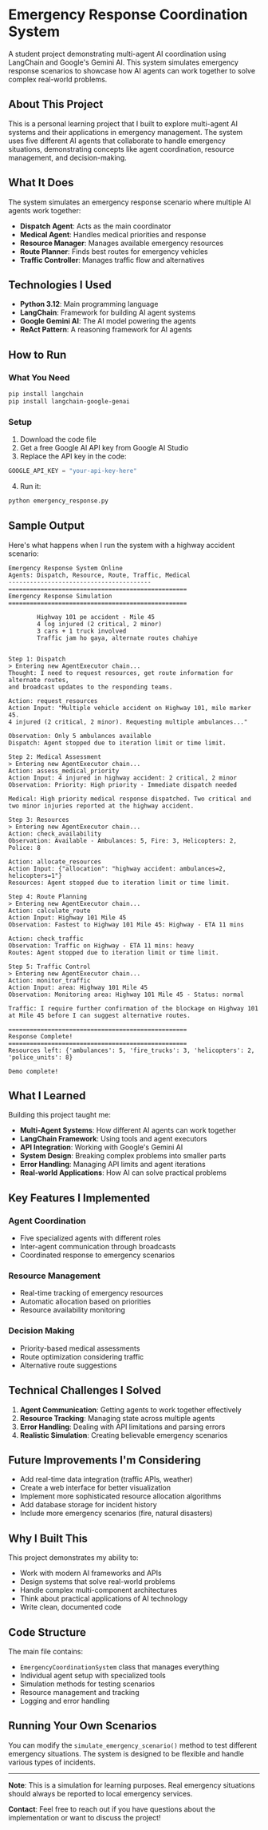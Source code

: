 # Emergency Response Coordination System

A student project demonstrating multi-agent AI coordination using LangChain and Google's Gemini AI. This system simulates emergency response scenarios to showcase how AI agents can work together to solve complex real-world problems.

## About This Project

This is a personal learning project that I built to explore multi-agent AI systems and their applications in emergency management. The system uses five different AI agents that collaborate to handle emergency situations, demonstrating concepts like agent coordination, resource management, and decision-making.

## What It Does

The system simulates an emergency response scenario where multiple AI agents work together:

- **Dispatch Agent**: Acts as the main coordinator
- **Medical Agent**: Handles medical priorities and response
- **Resource Manager**: Manages available emergency resources
- **Route Planner**: Finds best routes for emergency vehicles
- **Traffic Controller**: Manages traffic flow and alternatives

## Technologies I Used

- **Python 3.12**: Main programming language
- **LangChain**: Framework for building AI agent systems
- **Google Gemini AI**: The AI model powering the agents
- **ReAct Pattern**: A reasoning framework for AI agents

## How to Run

### What You Need
```bash
pip install langchain
pip install langchain-google-genai
```

### Setup
1. Download the code file
2. Get a free Google AI API key from Google AI Studio
3. Replace the API key in the code:
```python
GOOGLE_API_KEY = "your-api-key-here"
```
4. Run it:
```bash
python emergency_response.py
```

## Sample Output

Here's what happens when I run the system with a highway accident scenario:

```
Emergency Response System Online
Agents: Dispatch, Resource, Route, Traffic, Medical
----------------------------------------
==================================================
Emergency Response Simulation
==================================================

        Highway 101 pe accident - Mile 45
        4 log injured (2 critical, 2 minor)
        3 cars + 1 truck involved
        Traffic jam ho gaya, alternate routes chahiye
        

Step 1: Dispatch
> Entering new AgentExecutor chain...
Thought: I need to request resources, get route information for alternate routes, 
and broadcast updates to the responding teams.

Action: request_resources
Action Input: "Multiple vehicle accident on Highway 101, mile marker 45. 
4 injured (2 critical, 2 minor). Requesting multiple ambulances..."

Observation: Only 5 ambulances available
Dispatch: Agent stopped due to iteration limit or time limit.

Step 2: Medical Assessment
> Entering new AgentExecutor chain...
Action: assess_medical_priority
Action Input: 4 injured in highway accident: 2 critical, 2 minor
Observation: Priority: High priority - Immediate dispatch needed

Medical: High priority medical response dispatched. Two critical and 
two minor injuries reported at the highway accident.

Step 3: Resources
> Entering new AgentExecutor chain...
Action: check_availability
Observation: Available - Ambulances: 5, Fire: 3, Helicopters: 2, Police: 8

Action: allocate_resources
Action Input: {"allocation": "highway accident: ambulances=2, helicopters=1"}
Resources: Agent stopped due to iteration limit or time limit.

Step 4: Route Planning
> Entering new AgentExecutor chain...
Action: calculate_route
Action Input: Highway 101 Mile 45
Observation: Fastest to Highway 101 Mile 45: Highway - ETA 11 mins

Action: check_traffic
Observation: Traffic on Highway - ETA 11 mins: heavy
Routes: Agent stopped due to iteration limit or time limit.

Step 5: Traffic Control
> Entering new AgentExecutor chain...
Action: monitor_traffic
Action Input: area: Highway 101 Mile 45
Observation: Monitoring area: Highway 101 Mile 45 - Status: normal

Traffic: I require further confirmation of the blockage on Highway 101 
at Mile 45 before I can suggest alternative routes.

==================================================
Response Complete!
==================================================
Resources left: {'ambulances': 5, 'fire_trucks': 3, 'helicopters': 2, 'police_units': 8}

Demo complete!
```

## What I Learned

Building this project taught me:

- **Multi-Agent Systems**: How different AI agents can work together
- **LangChain Framework**: Using tools and agent executors
- **API Integration**: Working with Google's Gemini AI
- **System Design**: Breaking complex problems into smaller parts
- **Error Handling**: Managing API limits and agent iterations
- **Real-world Applications**: How AI can solve practical problems

## Key Features I Implemented

### Agent Coordination
- Five specialized agents with different roles
- Inter-agent communication through broadcasts
- Coordinated response to emergency scenarios

### Resource Management
- Real-time tracking of emergency resources
- Automatic allocation based on priorities
- Resource availability monitoring

### Decision Making
- Priority-based medical assessments
- Route optimization considering traffic
- Alternative route suggestions

## Technical Challenges I Solved

1. **Agent Communication**: Getting agents to work together effectively
2. **Resource Tracking**: Managing state across multiple agents
3. **Error Handling**: Dealing with API limitations and parsing errors
4. **Realistic Simulation**: Creating believable emergency scenarios

## Future Improvements I'm Considering

- Add real-time data integration (traffic APIs, weather)
- Create a web interface for better visualization
- Implement more sophisticated resource allocation algorithms
- Add database storage for incident history
- Include more emergency scenarios (fire, natural disasters)

## Why I Built This

This project demonstrates my ability to:
- Work with modern AI frameworks and APIs
- Design systems that solve real-world problems
- Handle complex multi-component architectures
- Think about practical applications of AI technology
- Write clean, documented code

## Code Structure

The main file contains:
- `EmergencyCoordinationSystem` class that manages everything
- Individual agent setup with specialized tools
- Simulation methods for testing scenarios
- Resource management and tracking
- Logging and error handling

## Running Your Own Scenarios

You can modify the `simulate_emergency_scenario()` method to test different emergency situations. The system is designed to be flexible and handle various types of incidents.

---

**Note**: This is a simulation for learning purposes. Real emergency situations should always be reported to local emergency services.

**Contact**: Feel free to reach out if you have questions about the implementation or want to discuss the project!
